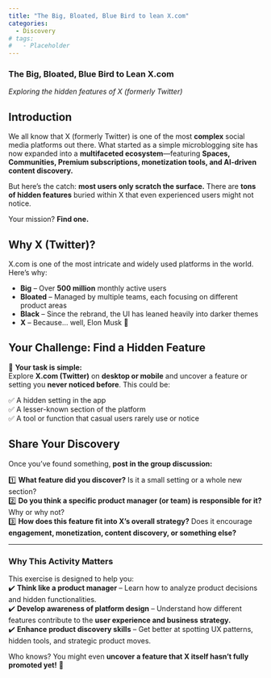 ```yaml
---
title: "The Big, Bloated, Blue Bird to lean X.com"
categories:
  - Discovery
# tags:
#   - Placeholder
---
```

### **The Big, Bloated, Blue Bird to Lean X.com**

*Exploring the hidden features of X (formerly Twitter)*  

## **Introduction**  

We all know that X (formerly Twitter) is one of the most **complex** social media platforms out there. What started as a simple microblogging site has now expanded into a **multifaceted ecosystem**—featuring **Spaces, Communities, Premium subscriptions, monetization tools, and AI-driven content discovery.**  

But here’s the catch: **most users only scratch the surface.** There are **tons of hidden features** buried within X that even experienced users might not notice.  

Your mission? **Find one.**  

## **Why X (Twitter)?**  

X.com is one of the most intricate and widely used platforms in the world. Here’s why:  

- **Big** – Over **500 million** monthly active users  
- **Bloated** – Managed by multiple teams, each focusing on different product areas  
- **Black** – Since the rebrand, the UI has leaned heavily into darker themes  
- **X** – Because… well, Elon Musk 🤷  

## **Your Challenge: Find a Hidden Feature**  

🔎 **Your task is simple:**  
Explore **X.com (Twitter)** on **desktop or mobile** and uncover a feature or setting you **never noticed before**. This could be:  

✅ A hidden setting in the app  
✅ A lesser-known section of the platform  
✅ A tool or function that casual users rarely use or notice  

## **Share Your Discovery**

Once you’ve found something, **post in the group discussion:**  

1️⃣ **What feature did you discover?** Is it a small setting or a whole new section?  
2️⃣ **Do you think a specific product manager (or team) is responsible for it?** Why or why not?  
3️⃣ **How does this feature fit into X’s overall strategy?** Does it encourage **engagement, monetization, content discovery, or something else?**  

---  

### **Why This Activity Matters**

This exercise is designed to help you:  
✔️ **Think like a product manager** – Learn how to analyze product decisions and hidden functionalities.  
✔️ **Develop awareness of platform design** – Understand how different features contribute to the **user experience and business strategy.**  
✔️ **Enhance product discovery skills** – Get better at spotting UX patterns, hidden tools, and strategic product moves.  

Who knows? You might even **uncover a feature that X itself hasn’t fully promoted yet!** 🚀  
